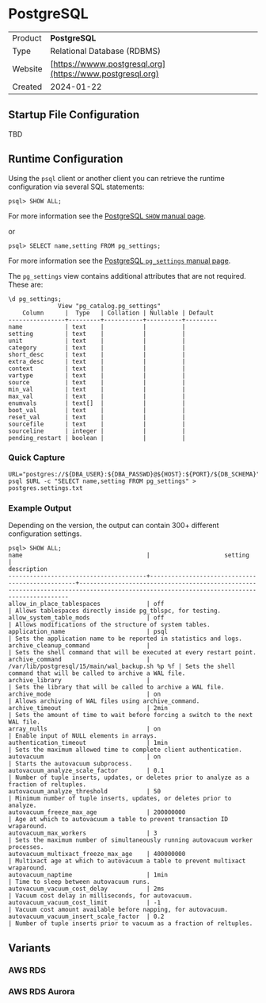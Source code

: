 # PostgreSQL

|             |             |
| ----------- | ----------- |
| Product     | **PostgreSQL**   |
| Type        | Relational Database (RDBMS) |
| Website     | [https://wwww.postgresql.org](https://www.postgresql.org)|
| Created     | 2024-01-22  |


## Startup File Configuration

TBD

## Runtime Configuration

Using the `psql` client or another client you can retrieve the runtime configuration via several SQL statements:

```
psql> SHOW ALL;
```

For more information see the [PostgreSQL `SHOW` manual page](https://www.postgresql.org/docs/15/sql-show.html).

or

```
psql> SELECT name,setting FROM pg_settings;
```

For more information see the [PostgreSQL `pg_settings` manual page](https://www.postgresql.org/docs/15/view-pg-settings.html).

The `pg_settings` view contains additional attributes that are not required. These are:

```
\d pg_settings;
              View "pg_catalog.pg_settings"
    Column      |  Type   | Collation | Nullable | Default
----------------+---------+-----------+----------+---------
name            | text    |           |          |
setting         | text    |           |          |
unit            | text    |           |          |
category        | text    |           |          |
short_desc      | text    |           |          |
extra_desc      | text    |           |          |
context         | text    |           |          |
vartype         | text    |           |          |
source          | text    |           |          |
min_val         | text    |           |          |
max_val         | text    |           |          |
enumvals        | text[]  |           |          |
boot_val        | text    |           |          |
reset_val       | text    |           |          |
sourcefile      | text    |           |          |
sourceline      | integer |           |          |
pending_restart | boolean |           |          |
```

### Quick Capture

```
URL="postgres://${DBA_USER}:${DBA_PASSWD}@${HOST}:${PORT}/${DB_SCHEMA}"
psql $URL -c "SELECT name,setting FROM pg_settings" > postgres.settings.txt
```


### Example Output

Depending on the version, the output can contain 300+ different configuration settings.

```
psql> SHOW ALL;
name                                   |                     setting                     |                                                               description
---------------------------------------+-------------------------------------------------+-----------------------------------------------------------------------------------------------------------------------------------------
allow_in_place_tablespaces             | off                                             | Allows tablespaces directly inside pg_tblspc, for testing.
allow_system_table_mods                | off                                             | Allows modifications of the structure of system tables.
application_name                       | psql                                            | Sets the application name to be reported in statistics and logs.
archive_cleanup_command                |                                                 | Sets the shell command that will be executed at every restart point.
archive_command                        | /var/lib/postgresql/15/main/wal_backup.sh %p %f | Sets the shell command that will be called to archive a WAL file.
archive_library                        |                                                 | Sets the library that will be called to archive a WAL file.
archive_mode                           | on                                              | Allows archiving of WAL files using archive_command.
archive_timeout                        | 2min                                            | Sets the amount of time to wait before forcing a switch to the next WAL file.
array_nulls                            | on                                              | Enable input of NULL elements in arrays.
authentication_timeout                 | 1min                                            | Sets the maximum allowed time to complete client authentication.
autovacuum                             | on                                              | Starts the autovacuum subprocess.
autovacuum_analyze_scale_factor        | 0.1                                             | Number of tuple inserts, updates, or deletes prior to analyze as a fraction of reltuples.
autovacuum_analyze_threshold           | 50                                              | Minimum number of tuple inserts, updates, or deletes prior to analyze.
autovacuum_freeze_max_age              | 200000000                                       | Age at which to autovacuum a table to prevent transaction ID wraparound.
autovacuum_max_workers                 | 3                                               | Sets the maximum number of simultaneously running autovacuum worker processes.
autovacuum_multixact_freeze_max_age    | 400000000                                       | Multixact age at which to autovacuum a table to prevent multixact wraparound.
autovacuum_naptime                     | 1min                                            | Time to sleep between autovacuum runs.
autovacuum_vacuum_cost_delay           | 2ms                                             | Vacuum cost delay in milliseconds, for autovacuum.
autovacuum_vacuum_cost_limit           | -1                                              | Vacuum cost amount available before napping, for autovacuum.
autovacuum_vacuum_insert_scale_factor  | 0.2                                             | Number of tuple inserts prior to vacuum as a fraction of reltuples.
```

## Variants

### AWS RDS

### AWS RDS Aurora
